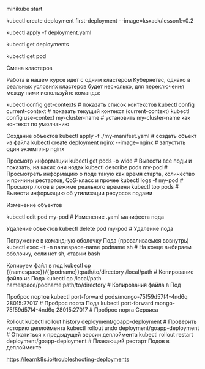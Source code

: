 minikube start

kubectl create deployment first-deployment  --image=ksxack/lesson1:v0.2

kubectl apply -f deployment.yaml

kubectl get deployments

kubectl get pod

Смена кластеров

Работа в нашем курсе идет с одним кластером Кубернетес, однако в реальных условиях кластеров будет несколько, для переключения между ними используйте команды:

kubectl config get-contexts                          # показать список контекстов
kubectl config current-context                       # показать текущий контекст (current-context)
kubectl config use-context my-cluster-name           # установить my-cluster-name как контекст по умолчанию

Создание объектов
kubectl apply -f ./my-manifest.yaml            # создать объект из файла
kubectl create deployment nginx --image=nginx  # запустить один экземпляр nginx

Просмотр информации
kubectl get pods -o wide                      # Вывести все поды и показать, на каких они нодах
kubectl describe pods my-pod                  # Просмотреть информацию о поде такую как время старта, количество и причины рестартов, QoS-класс и прочее
kubectl logs -f my-pod                        # Просмотр логов в режиме реального времени
kubectl top pods                              # Вывести информацию об утилизации ресурсов подами

Изменение объектов

kubectl edit pod my-pod                       # Изменение .yaml манифеста пода

Удаление объектов
kubectl delete pod my-pod                       # Удаление пода

Погружение в командную оболочку Пода (проваливаемся вовнутрь)
kubectl exec -it -n namespace-name podname sh   # На конце выбираем оболочку, если нет sh, ставим bash

Копируем файл в под
kubectl cp {{namespace}}/{{podname}}:path/to/directory /local/path  # Копирование файла из Пода
kubectl cp /local/path namespace/podname:path/to/directory          # Копирования файла в Под

Проброс портов
kubectl port-forward pods/mongo-75f59d57f4-4nd6q 28015:27017  # Проброс порта Пода
kubectl port-forward mongo-75f59d57f4-4nd6q 28015:27017       # Проброс порта Сервиса

Rollout
kubectl rollout history deployment/goapp-deployment     # Проверить историю деплоймента
kubectl rollout undo deployment/goapp-deployment        # Откатиться к предыдущей версии деплоймента
kubectl rollout restart deployment/goapp-deployment     # Плавающий рестарт Подов в деплойменте

https://learnk8s.io/troubleshooting-deployments